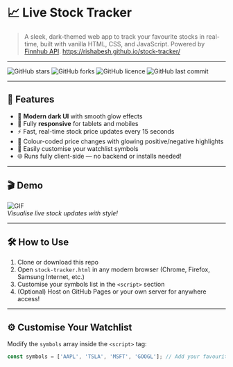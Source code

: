 # 📈 Live Stock Tracker

> A sleek, dark-themed web app to track your favourite stocks in real-time, built with vanilla HTML, CSS, and JavaScript.
> Powered by [Finnhub API](https://finnhub.io).
> https://rishabesh.github.io/stock-tracker/

---

![GitHub stars](https://img.shields.io/github/stars/rishabesh/stock-tracker?style=social)
![GitHub forks](https://img.shields.io/github/forks/rishabesh/stock-tracker?style=social)
![GitHub licence](https://img.shields.io/github/license/rishabesh/stock-tracker)
![GitHub last commit](https://img.shields.io/github/last-commit/rishabesh/stock-tracker)

---

## 🚀 Features

- 💎 **Modern dark UI** with smooth glow effects  
- 📱 Fully **responsive** for tablets and mobiles  
- ⚡ Fast, real-time stock price updates every 15 seconds  
- 🎨 Colour-coded price changes with glowing positive/negative highlights  
- 🔧 Easily customise your watchlist symbols  
- 🌐 Runs fully client-side — no backend or installs needed!

---

## 🎬 Demo

![GIF](-)  
*Visualise live stock updates with style!*  

---

## 🛠️ How to Use

1. Clone or download this repo  
2. Open `stock-tracker.html` in any modern browser (Chrome, Firefox, Samsung Internet, etc.)  
3. Customise your symbols list in the `<script>` section  
4. (Optional) Host on GitHub Pages or your own server for anywhere access!

---

## ⚙️ Customise Your Watchlist

Modify the `symbols` array inside the `<script>` tag:

```js
const symbols = ['AAPL', 'TSLA', 'MSFT', 'GOOGL']; // Add your favourite stock tickers here

